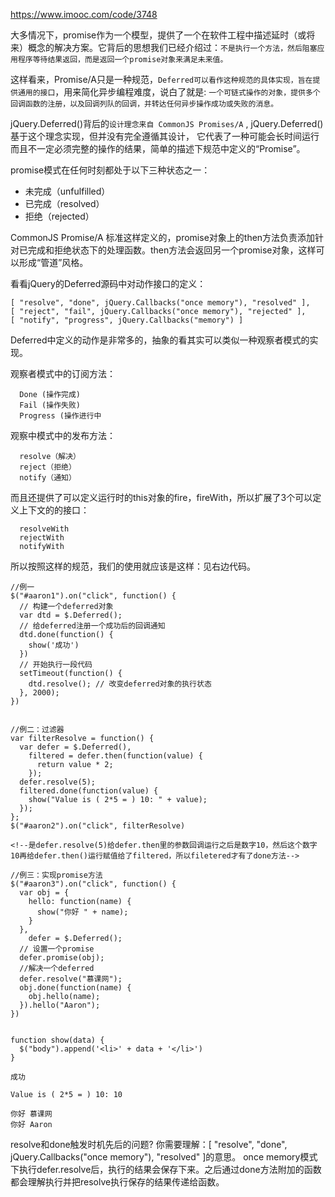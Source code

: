 https://www.imooc.com/code/3748

大多情况下，promise作为一个模型，提供了一个在软件工程中描述延时（或将来）概念的解决方案。它背后的思想我们已经介绍过：`不是执行一个方法，然后阻塞应用程序等待结果返回，而是返回一个promise对象来满足未来值。`

这样看来，Promise/A只是一种规范，`Deferred可以看作这种规范的具体实现，旨在提供通用的接口`，用来简化异步编程难度，说白了就是:
`一个可链式操作的对象，提供多个回调函数的注册，以及回调列队的回调，并转达任何异步操作成功或失败的消息。`

jQuery.Deferred()背后的`设计理念来自 CommonJS Promises/A` , jQuery.Deferred()基于这个理念实现，但并没有完全遵循其设计， 它代表了一种可能会长时间运行而且不一定必须完整的操作的结果，简单的描述下规范中定义的“Promise”。

promise模式在任何时刻都处于以下三种状态之一：
- 未完成（unfulfilled）
- 已完成（resolved）
- 拒绝（rejected）

CommonJS Promise/A 标准这样定义的，promise对象上的then方法负责添加针对已完成和拒绝状态下的处理函数。then方法会返回另一个promise对象，这样可以形成“管道”风格。

看看jQuery的Deferred源码中对动作接口的定义：
```
[ "resolve", "done", jQuery.Callbacks("once memory"), "resolved" ],
[ "reject", "fail", jQuery.Callbacks("once memory"), "rejected" ],
[ "notify", "progress", jQuery.Callbacks("memory") ]
```
Deferred中定义的动作是非常多的，抽象的看其实可以类似一种观察者模式的实现。

观察者模式中的订阅方法：
```
  Done (操作完成)
  Fail (操作失败)
  Progress (操作进行中
```
观察中模式中的发布方法：
```
  resolve（解决）
  reject（拒绝）
  notify（通知）
```
而且还提供了可以定义运行时的this对象的fire，fireWith，所以扩展了3个可以定义上下文的的接口：
```
  resolveWith
  rejectWith
  notifyWith
```
所以按照这样的规范，我们的使用就应该是这样：见右边代码。

```
//例一
$("#aaron1").on("click", function() {
  // 构建一个deferred对象
  var dtd = $.Deferred();
  // 给deferred注册一个成功后的回调通知
  dtd.done(function() {
    show('成功')
  })
  // 开始执行一段代码
  setTimeout(function() {
    dtd.resolve(); // 改变deferred对象的执行状态
  }, 2000);
})


//例二：过滤器
var filterResolve = function() {
  var defer = $.Deferred(),
    filtered = defer.then(function(value) {
      return value * 2;
    });
  defer.resolve(5);
  filtered.done(function(value) {
    show("Value is ( 2*5 = ) 10: " + value);
  });
};
$("#aaron2").on("click", filterResolve)

<!--是defer.resolve(5)给defer.then里的参数回调运行之后是数字10，然后这个数字10再给defer.then()运行赋值给了filtered，所以filetered才有了done方法-->

//例三：实现promise方法
$("#aaron3").on("click", function() {
  var obj = {
    hello: function(name) {
      show("你好 " + name);
    }
  },
    defer = $.Deferred();
  // 设置一个promise
  defer.promise(obj);
  //解决一个deferred
  defer.resolve("慕课网");
  obj.done(function(name) {
    obj.hello(name);
  }).hello("Aaron");
})


function show(data) {
  $("body").append('<li>' + data + '</li>')
}

成功

Value is ( 2*5 = ) 10: 10

你好 慕课网
你好 Aaron
```

resolve和done触发时机先后的问题?
你需要理解：[ "resolve", "done", jQuery.Callbacks("once memory"), "resolved" ]的意思。
once memory模式下执行defer.resolve后，执行的结果会保存下来。之后通过done方法附加的函数都会理解执行并把resolve执行保存的结果传递给函数。